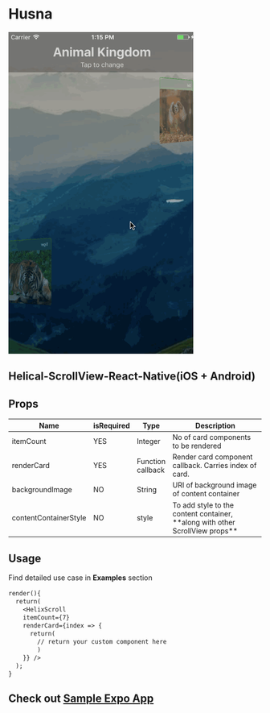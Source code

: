 # Husna
![HelixScrollView](https://raw.githubusercontent.com/Jasbir23/HelixScrollView-React-Native/master/src/assets/husna.gif) <br />

## Helical-ScrollView-React-Native(iOS + Android)
## Props

<table class="table table-bordered">
    <thead>
        <tr>
            <th>Name</th>
            <th>isRequired</th>
            <th>Type</th>
            <th width="50%">Description</th>
        </tr>
    </thead>
    <tbody>
        <tr>
            <td>itemCount</td>
            <td>YES</td>
            <td>Integer</td>
            <td>No of card components to be rendered</td>
        </tr>
        <tr>
            <td>renderCard</td>
            <td>YES</td>
            <td>Function callback</td>
            <td>Render card component callback. Carries index of card.</td>
        </tr>
        <tr>
            <td>backgroundImage</td>
            <td>NO</td>
            <td>String</td>
            <td>URI of background image of content container</td>
        </tr>
        <tr>
            <td>contentContainerStyle</td>
            <td>NO</td>
            <td>style</td>
            <td>To add style to the content container, **along with other ScrollView props**</td>
        </tr>
    </tbody>
</table>

## Usage
Find detailed use case in **Examples** section <br />
```
render(){
  return(
    <HelixScroll
    itemCount={7}
    renderCard={index => {
      return(
        // return your custom component here
        )
    }} />
  );
}
```

## Check out [Sample Expo App](https://expo.io/@jaezzy23/husna)
